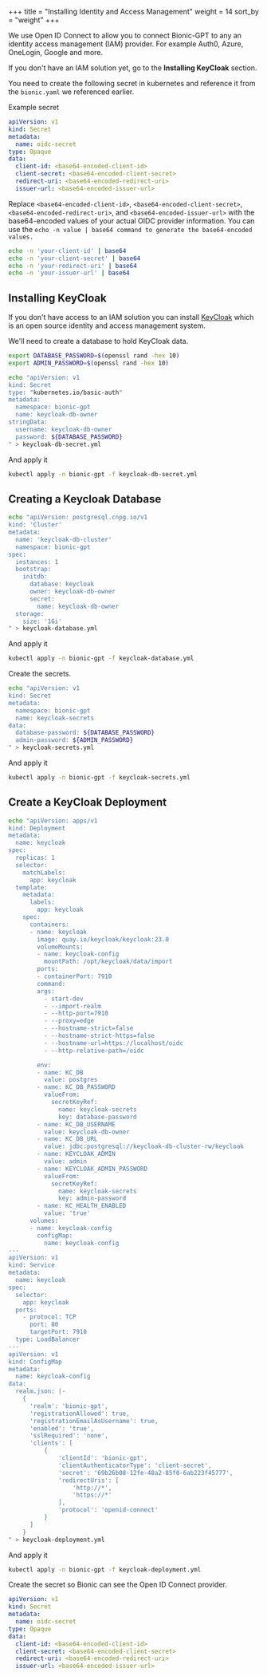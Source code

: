 +++
title = "Installing Identity and Access Management"
weight = 14
sort_by = "weight"
+++

We use Open ID Connect to allow you to connect Bionic-GPT to any an identity access management (IAM) provider. For example Auth0, Azure, OneLogin, Google and more.

If you don't have an IAM solution yet, go to the **Installing KeyCloak** section.

You need to create the following secret in kubernetes and reference it from the `bionic.yaml` we referenced earlier.

Example secret

```yml
apiVersion: v1
kind: Secret
metadata:
  name: oidc-secret
type: Opaque
data:
  client-id: <base64-encoded-client-id>
  client-secret: <base64-encoded-client-secret>
  redirect-uri: <base64-encoded-redirect-uri>
  issuer-url: <base64-encoded-issuer-url>
```

Replace `<base64-encoded-client-id>`, `<base64-encoded-client-secret>`, `<base64-encoded-redirect-uri>`, and `<base64-encoded-issuer-url>` with the base64-encoded values of your actual OIDC provider information. You can use the `echo -n value | base64 command to generate the base64-encoded values.`

```sh
echo -n 'your-client-id' | base64
echo -n 'your-client-secret' | base64
echo -n 'your-redirect-uri' | base64
echo -n 'your-issuer-url' | base64
```

## Installing KeyCloak

If you don't have access to an IAM solution you can install [KeyCloak](https://www.keycloak.org/) which is an open source identity and access management system.

We'll need to create a database to hold KeyCloak data.

```sh
export DATABASE_PASSWORD=$(openssl rand -hex 10)
export ADMIN_PASSWORD=$(openssl rand -hex 10)
```

```sh
echo "apiVersion: v1
kind: Secret
type: "kubernetes.io/basic-auth"
metadata:
  namespace: bionic-gpt
  name: keycloak-db-owner
stringData:
  username: keycloak-db-owner
  password: ${DATABASE_PASSWORD}
" > keycloak-db-secret.yml
```

And apply it

```sh
kubectl apply -n bionic-gpt -f keycloak-db-secret.yml
```

## Creating a Keycloak Database

```sh
echo "apiVersion: postgresql.cnpg.io/v1
kind: 'Cluster'
metadata:
  name: 'keycloak-db-cluster'
  namespace: bionic-gpt
spec:
  instances: 1
  bootstrap:
    initdb:
      database: keycloak
      owner: keycloak-db-owner
      secret:
        name: keycloak-db-owner
  storage:
    size: '1Gi'
" > keycloak-database.yml
```

And apply it

```sh
kubectl apply -n bionic-gpt -f keycloak-database.yml
```

Create the secrets.

```sh
echo "apiVersion: v1
kind: Secret
metadata:
  namespace: bionic-gpt
  name: keycloak-secrets
data:
  database-password: ${DATABASE_PASSWORD}
  admin-password: ${ADMIN_PASSWORD}
" > keycloak-secrets.yml
```

And apply it

```sh
kubectl apply -n bionic-gpt -f keycloak-secrets.yml
```

## Create a KeyCloak Deployment

```sh
echo "apiVersion: apps/v1
kind: Deployment
metadata:
  name: keycloak
spec:
  replicas: 1
  selector:
    matchLabels:
      app: keycloak
  template:
    metadata:
      labels:
        app: keycloak
    spec:
      containers:
      - name: keycloak
        image: quay.io/keycloak/keycloak:23.0
        volumeMounts:
        - name: keycloak-config
          mountPath: /opt/keycloak/data/import
        ports:
        - containerPort: 7910
        command:
        args:
          - start-dev
          - --import-realm
          - --http-port=7910
          - --proxy=edge
          - --hostname-strict=false
          - --hostname-strict-https=false
          - --hostname-url=https://localhost/oidc
          - --http-relative-path=/oidc

        env:
        - name: KC_DB
          value: postgres
        - name: KC_DB_PASSWORD
          valueFrom:
            secretKeyRef:
              name: keycloak-secrets
              key: database-password
        - name: KC_DB_USERNAME
          value: keycloak-db-owner
        - name: KC_DB_URL
          value: jdbc:postgresql://keycloak-db-cluster-rw/keycloak
        - name: KEYCLOAK_ADMIN
          value: admin
        - name: KEYCLOAK_ADMIN_PASSWORD
          valueFrom:
            secretKeyRef:
              name: keycloak-secrets
              key: admin-password
        - name: KC_HEALTH_ENABLED
          value: 'true'
      volumes:
      - name: keycloak-config
        configMap:
          name: keycloak-config
---
apiVersion: v1
kind: Service
metadata:
  name: keycloak
spec:
  selector:
    app: keycloak
  ports:
    - protocol: TCP
      port: 80
      targetPort: 7910
  type: LoadBalancer
---
apiVersion: v1
kind: ConfigMap
metadata:
  name: keycloak-config
data:
  realm.json: |-
    {
      'realm': 'bionic-gpt',
      'registrationAllowed': true,
      'registrationEmailAsUsername': true,
      'enabled': 'true',
      'sslRequired': 'none',
      'clients': [
          {
              'clientId': 'bionic-gpt',
              'clientAuthenticatorType': 'client-secret',
              'secret': '69b26b08-12fe-48a2-85f0-6ab223f45777',
              'redirectUris': [
                  'http://*',
                  'https://*'
              ],
              'protocol': 'openid-connect'
          }
      ]
    }
" > keycloak-deployment.yml
```

And apply it

```sh
kubectl apply -n bionic-gpt -f keycloak-deployment.yml
```

Create the secret so Bionic can see the Open ID Connect provider.

```yml
apiVersion: v1
kind: Secret
metadata:
  name: oidc-secret
type: Opaque
data:
  client-id: <base64-encoded-client-id>
  client-secret: <base64-encoded-client-secret>
  redirect-uri: <base64-encoded-redirect-uri>
  issuer-url: <base64-encoded-issuer-url>
```